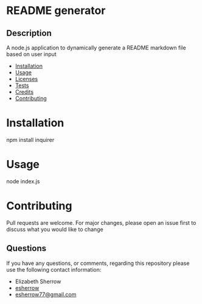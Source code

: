 # README generator
  
  ## Description
  A node.js application to dynamically generate a README markdown file based on user input
    
  * [Installation](#installation)
  * [Usage](#usage)
  * [Licenses](#licenses)
  * [Tests](#tests)
  * [Credits](#credits)
  * [Contributing](#contributing)
    
  # Installation
  npm install inquirer
  
  # Usage
  node index.js
 
  
  
  
  
  # Contributing
  Pull requests are welcome. For major changes, please open an issue first to discuss what you would like to change
  
  ## Questions
  If you have any questions, or comments, regarding this repository please use the following contact information:
  * Elizabeth Sherrow   
  * [esherrow](https://github.com/esherrow)   
  * esherrow77@gmail.com
